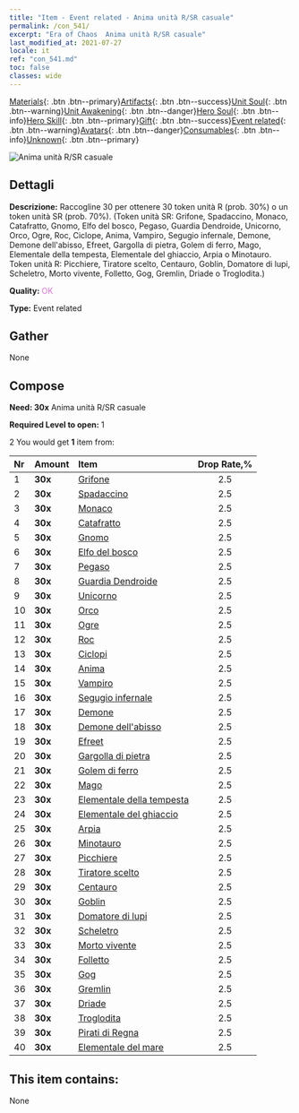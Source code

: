 ```yaml
---
title: "Item - Event related - Anima unità R/SR casuale"
permalink: /con_541/
excerpt: "Era of Chaos  Anima unità R/SR casuale"
last_modified_at: 2021-07-27
locale: it
ref: "con_541.md"
toc: false
classes: wide
---
```

 [Materials](/ItemsIT/){: .btn .btn--primary}[Artifacts](/ItemsIT/Artifacts/){: .btn .btn--success}[Unit Soul](/ItemsIT/UnitSoul/){: .btn .btn--warning}[Unit Awakening](/ItemsIT/UnitAwakening/){: .btn .btn--danger}[Hero Soul](/ItemsIT/HeroSoul/){: .btn .btn--info}[Hero Skill](/ItemsIT/HeroSkill/){: .btn .btn--primary}[Gift](/ItemsIT/Gift/){: .btn .btn--success}[Event related](/ItemsIT/Events/){: .btn .btn--warning}[Avatars](/ItemsIT/Avatars/){: .btn .btn--danger}[Consumables](/ItemsIT/Consumables/){: .btn .btn--info}[Unknown](/ItemsIT/Unknown/){: .btn .btn--primary}

 ![Anima unità R/SR casuale](/images/t/i_10027.png)

## Dettagli
 **Descrizione:** Raccogline 30 per ottenere 30 token unità R (prob. 30%) o un token unità SR (prob. 70%). (Token unità SR: Grifone, Spadaccino, Monaco, Catafratto, Gnomo, Elfo del bosco, Pegaso, Guardia Dendroide, Unicorno, Orco, Ogre, Roc, Ciclope, Anima, Vampiro, Segugio infernale, Demone, Demone dell'abisso, Efreet, Gargolla di pietra, Golem di ferro, Mago, Elementale della tempesta, Elementale del ghiaccio, Arpia o Minotauro. Token unità R: Picchiere, Tiratore scelto, Centauro, Goblin, Domatore di lupi, Scheletro, Morto vivente, Folletto, Gog, Gremlin, Driade o Troglodita.)

 **Quality:** <span style="color: #DA70D6">OK</span>

 **Type:** Event related

## Gather

  None

## Compose

 **Need: 30x** Anima unità R/SR casuale

 **Required Level to open:** 1

 2 You would get **1** item  from:

  | Nr | Amount |     Item    | Drop Rate,% |
  |:---|:-------|:------------|:---------:|
  | 1 |  **30x** | [Grifone](/ItemsIT/unt_192/) | 2.5 | 
  | 2 |  **30x** | [Spadaccino](/ItemsIT/unt_193/) | 2.5 | 
  | 3 |  **30x** | [Monaco](/ItemsIT/unt_194/) | 2.5 | 
  | 4 |  **30x** | [Catafratto](/ItemsIT/unt_195/) | 2.5 | 
  | 5 |  **30x** | [Gnomo](/ItemsIT/unt_200/) | 2.5 | 
  | 6 |  **30x** | [Elfo del bosco](/ItemsIT/unt_201/) | 2.5 | 
  | 7 |  **30x** | [Pegaso](/ItemsIT/unt_202/) | 2.5 | 
  | 8 |  **30x** | [Guardia Dendroide](/ItemsIT/unt_203/) | 2.5 | 
  | 9 |  **30x** | [Unicorno](/ItemsIT/unt_204/) | 2.5 | 
  | 10 |  **30x** | [Orco](/ItemsIT/unt_219/) | 2.5 | 
  | 11 |  **30x** | [Ogre](/ItemsIT/unt_220/) | 2.5 | 
  | 12 |  **30x** | [Roc](/ItemsIT/unt_221/) | 2.5 | 
  | 13 |  **30x** | [Ciclopi](/ItemsIT/unt_222/) | 2.5 | 
  | 14 |  **30x** | [Anima](/ItemsIT/unt_210/) | 2.5 | 
  | 15 |  **30x** | [Vampiro](/ItemsIT/unt_211/) | 2.5 | 
  | 16 |  **30x** | [Segugio infernale](/ItemsIT/unt_228/) | 2.5 | 
  | 17 |  **30x** | [Demone](/ItemsIT/unt_229/) | 2.5 | 
  | 18 |  **30x** | [Demone dell'abisso](/ItemsIT/unt_230/) | 2.5 | 
  | 19 |  **30x** | [Efreet](/ItemsIT/unt_231/) | 2.5 | 
  | 20 |  **30x** | [Gargolla di pietra](/ItemsIT/unt_236/) | 2.5 | 
  | 21 |  **30x** | [Golem di ferro](/ItemsIT/unt_237/) | 2.5 | 
  | 22 |  **30x** | [Mago](/ItemsIT/unt_238/) | 2.5 | 
  | 23 |  **30x** | [Elementale della tempesta](/ItemsIT/unt_263/) | 2.5 | 
  | 24 |  **30x** | [Elementale del ghiaccio](/ItemsIT/unt_264/) | 2.5 | 
  | 25 |  **30x** | [Arpia](/ItemsIT/unt_245/) | 2.5 | 
  | 26 |  **30x** | [Minotauro](/ItemsIT/unt_248/) | 2.5 | 
  | 27 |  **30x** | [Picchiere](/ItemsIT/unt_190/) | 2.5 | 
  | 28 |  **30x** | [Tiratore scelto](/ItemsIT/unt_191/) | 2.5 | 
  | 29 |  **30x** | [Centauro](/ItemsIT/unt_199/) | 2.5 | 
  | 30 |  **30x** | [Goblin](/ItemsIT/unt_217/) | 2.5 | 
  | 31 |  **30x** | [Domatore di lupi](/ItemsIT/unt_218/) | 2.5 | 
  | 32 |  **30x** | [Scheletro](/ItemsIT/unt_208/) | 2.5 | 
  | 33 |  **30x** | [Morto vivente](/ItemsIT/unt_209/) | 2.5 | 
  | 34 |  **30x** | [Folletto](/ItemsIT/unt_226/) | 2.5 | 
  | 35 |  **30x** | [Gog](/ItemsIT/unt_227/) | 2.5 | 
  | 36 |  **30x** | [Gremlin](/ItemsIT/unt_235/) | 2.5 | 
  | 37 |  **30x** | [Driade](/ItemsIT/unt_262/) | 2.5 | 
  | 38 |  **30x** | [Troglodita](/ItemsIT/unt_244/) | 2.5 | 
  | 39 |  **30x** | [Pirati di Regna](/ItemsIT/unt_273/) | 2.5 | 
  | 40 |  **30x** | [Elementale del mare](/ItemsIT/unt_275/) | 2.5 | 


## This item contains:

  None

